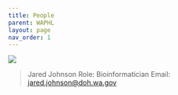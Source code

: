 ```yaml
---
title: People
parent: WAPHL
layout: page
nav_order: 1
---
```


![](https://avatars.githubusercontent.com/u/134550566?v=4)
> Jared Johnson
> Role: Bioinformatician
> Email: jared.johnson@doh.wa.gov